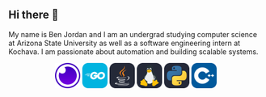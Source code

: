 ## Hi there 👋
My name is Ben Jordan and I am an undergrad studying computer science at Arizona State University as well as a software engineering intern at Kochava. I am passionate about automation and building scalable systems.


<div style="width:max-content !important;margin:auto !important;">
    <img src="icons/Insomnia.svg" alt="Insomnia-icon" style="height:50px;width:50px;">
    <img src="icons/GoLang.svg" alt="GoLang-icon" style="height:50px;width:50px;">
    <img src="icons/Java-Dark.svg" alt="Java-icon" style="height:50px;width:50px;">
    <img src="icons/Linux-Dark.svg" alt="Linux-icon" style="height:50px;width:50px;">
    <img src="icons/Python-Dark.svg" alt="Python-icon" style="height:50px;width:50px;">
    <img src="icons/CPP.svg" alt="CPP-icon" style="height:50px;width:50px;">
</div>